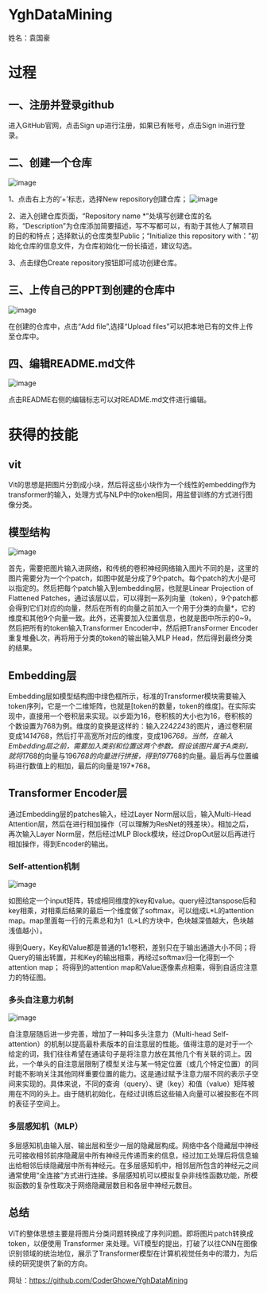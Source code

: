 # YghDataMining

姓名：袁国豪

# 过程
## 一、注册并登录github

进入GitHub官网，点击Sign up进行注册，如果已有帐号，点击Sign in进行登录。

## 二、创建一个仓库
![image](https://github.com/CoderGhowe/YghDataMining/assets/45193360/35d87cc9-63f4-4e51-9466-9b4d75c84066)

1、点击右上方的‘+’标志，选择New repository创建仓库；
![image](https://github.com/CoderGhowe/YghDataMining/assets/45193360/5ba84219-fb71-424a-83e9-e94e9c40e2ac)

2、进入创建仓库页面，“Repository name *”处填写创建仓库的名称，“Description”为仓库添加简要描述，写不写都可以，有助于其他人了解项目的目的和特点；选择默认的仓库类型Public；“Initialize this repository with：”初始化仓库的信息文件，为仓库初始化一份长描述，建议勾选。

3、点击绿色Create repository按钮即可成功创建仓库。

## 三、上传自己的PPT到创建的仓库中
![image](https://github.com/CoderGhowe/YghDataMining/assets/45193360/d379961b-8845-4aeb-a463-c78893c78757)

在创建的仓库中，点击“Add file”,选择“Upload files”可以把本地已有的文件上传至仓库中。

## 四、编辑README.md文件
![image](https://github.com/CoderGhowe/YghDataMining/assets/45193360/ccf10603-f8c7-4daa-9108-92ec1a870761)

点击README右侧的编辑标志可以对README.md文件进行编辑。

# 获得的技能
## vit
Vit的思想是把图片分割成小块，然后将这些小块作为一个线性的embedding作为transformer的输入，处理方式与NLP中的token相同，用监督训练的方式进行图像分类。

## 模型结构
![image](https://github.com/CoderGhowe/YghDataMining/assets/45193360/3f574801-deeb-4d20-bf4c-f7d6ab6ecbdb)

首先，需要把图片输入进网络，和传统的卷积神经网络输入图片不同的是，这里的图片需要分为一个个patch，如图中就是分成了9个patch。每个patch的大小是可以指定的。然后把每个patch输入到embedding层，也就是Linear Projection of Flattened Patches，通过该层以后，可以得到一系列向量（token），9个patch都会得到它们对应的向量，然后在所有的向量之前加入一个用于分类的向量*，它的维度和其他9个向量一致。此外，还需要加入位置信息，也就是图中所示的0~9。然后把所有的token输入Transformer Encoder中，然后把TransFormer Encoder重复堆叠L次，再将用于分类的token的输出输入MLP Head，然后得到最终分类的结果。

## Embedding层

Embedding层如模型结构图中绿色框所示，标准的Transformer模块需要输入token序列，它是一个二维矩阵，也就是[token的数量，token的维度]。在实际实现中，直接用一个卷积层来实现。以步距为16，卷积核的大小也为16，卷积核的个数设置为768为例。维度的变换是这样的：输入224*224*3的图片，通过卷积层变成14*14*768，然后打平高宽所对应的维度，变成196*768。当然，在输入Embedding层之前，需要加入类别和位置这两个参数。假设该图片属于A类别，就将1*768的向量与196*768的向量进行拼接，得到197*768的向量。最后再与位置编码进行数值上的相加，最后的向量是197*768。

## Transformer Encoder层

通过Embedding层的patches输入，经过Layer Norm层以后，输入Multi-Head Attention层，然后在进行相加操作（可以理解为ResNet的残差块）。相加之后，再次输入Layer Norm层，然后经过MLP Block模块，经过DropOut层以后再进行相加操作，得到Encoder的输出。

### Self-attention机制
![image](https://github.com/CoderGhowe/YghDataMining/assets/45193360/559fb22c-a5e1-4573-a4b7-d91328c1a459)

如图给定一个input矩阵，转成相同维度的key和value。query经过tanspose后和key相乘，对相乘后结果的最后一个维度做了softmax，可以组成L*L的attention map。map里面每一行的元素总和为1（L×L的方块中，色块越深值越大，色块越浅值越小）。

得到Query，Key和Value都是普通的1x1卷积，差别只在于输出通道大小不同；将Query的输出转置，并和Key的输出相乘，再经过softmax归一化得到一个attention map； 将得到的attention map和Value逐像素点相乘，得到自适应注意力的特征图。

### 多头自注意力机制
![image](https://github.com/CoderGhowe/YghDataMining/assets/45193360/13e0a6a8-a183-4b3c-b1e5-d89f7793c5c7)

自注意层随后进一步完善，增加了一种叫多头注意力（Multi-head Self-attention）的机制以提高最朴素版本的自注意层的性能。值得注意的是对于一个给定的词，我们往往希望在通读句子是将注意力放在其他几个有关联的词上。因此，一个单头的自注意层限制了模型关注与某一特定位置（或几个特定位置）的同时能不影响关注其他同样重要位置的能力。这是通过赋予注意力层不同的表示子空间来实现的。具体来说，不同的查询（query）、键（key）和值（value）矩阵被用在不同的头上。由于随机初始化，在经过训练后这些输入向量可以被投影在不同的表征子空间上。

### 多层感知机（MLP）

多层感知机由输入层、输出层和至少一层的隐藏层构成。网络中各个隐藏层中神经元可接收相邻前序隐藏层中所有神经元传递而来的信息，经过加工处理后将信息输出给相邻后续隐藏层中所有神经元。在多层感知机中，相邻层所包含的神经元之间通常使用“全连接”方式进行连接。多层感知机可以模拟复杂非线性函数功能，所模拟函数的复杂性取决于网络隐藏层数目和各层中神经元数目。

## 总结

ViT的整体思想主要是将图片分类问题转换成了序列问题。即将图片patch转换成 token，以便使用 Transformer 来处理。ViT模型的提出，打破了以往CNN在图像识别领域的统治地位，展示了Transformer模型在计算机视觉任务中的潜力，为后续的研究提供了新的方向。

网址：https://github.com/CoderGhowe/YghDataMining
